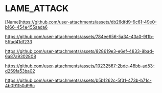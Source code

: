# LAME_ATTACK

[Name]https://github.com/user-attachments/assets/db26dfd9-9c61-49e0-b166-454e455aada6

https://github.com/user-attachments/assets/784ee656-5a34-43a0-9f1b-5ffad41df233

https://github.com/user-attachments/assets/828619e3-e6ef-4833-8bad-6a87a9302808

https://github.com/user-attachments/assets/10232567-2bdc-48bb-ad53-d259fa53ba02

https://github.com/user-attachments/assets/b5b1262c-5f31-473b-b71c-4b091f50d99c

